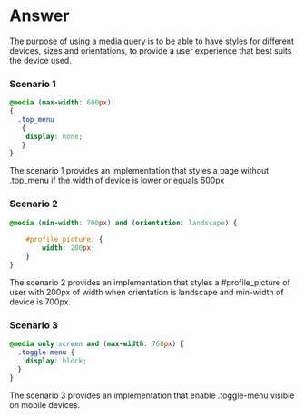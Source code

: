 # Answer

The purpose of using a media query is to be able to have styles for different devices, sizes and orientations, to provide a user experience that best suits the device used.

### Scenario 1

```css
@media (max-width: 600px) 
{
  .top_menu 
   {
    display: none;
   }
}
```

The scenario 1 provides an implementation that styles a page without .top_menu if the width of device is lower or equals 600px

### Scenario 2

```css
@media (min-width: 700px) and (orientation: landscape) { 
    
    #profile_picture: {
        width: 200px;
	}
}
```

The scenario 2 provides an implementation that styles a #profile_picture of user with 200px of width when orientation is landscape and min-width of device is 700px.


### Scenario 3

```css
@media only screen and (max-width: 768px) {
  .toggle-menu {
    display: block;
  }
}
```

The scenario 3 provides an implementation that enable .toggle-menu visible on mobile devices.